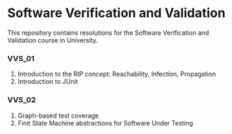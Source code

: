 # Software Verification and Validation

This repository contains resolutions for the Software Verification and Validation course in University.

### VVS_01
1. Introduction to the RIP concept: Reachability, Infection, Propagation
2. Introduction to JUnit

### VVS_02
1. Graph-based test coverage
2. Finit State Machine abstractions for Software Under Testing
